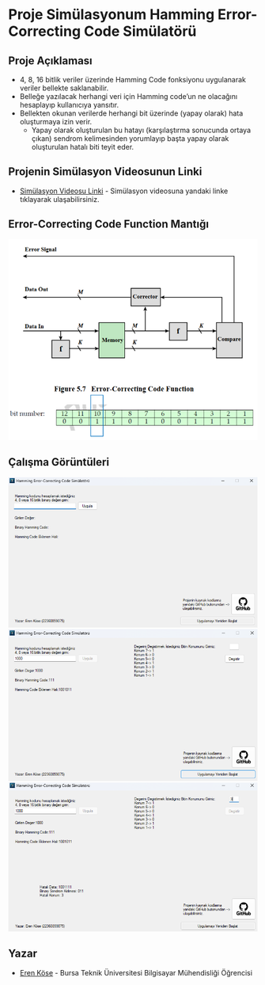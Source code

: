 # Proje Simülasyonum Hamming Error-Correcting Code Simülatörü
## Proje Açıklaması
* 4, 8, 16 bitlik veriler üzerinde Hamming Code fonksiyonu uygulanarak
veriler bellekte saklanabilir.
* Belleğe yazılacak herhangi veri için Hamming code’un ne olacağını
hesaplayıp kullanıcıya yansıtır.
* Bellekten okunan verilerde herhangi bit üzerinde (yapay olarak) hata
oluşturmaya izin verir.
  * Yapay olarak oluşturulan bu hatayı (karşılaştırma sonucunda ortaya
çıkan) sendrom kelimesinden yorumlayıp başta yapay olarak
oluşturulan hatalı biti teyit eder.
## Projenin Simülasyon Videosunun Linki
* [Simülasyon Videosu Linki](https://youtu.be/) - Simülasyon videosuna yandaki linke tıklayarak ulaşabilirsiniz.
## Error-Correcting Code Function Mantığı
  ![](/readmeGoruntuleri/hamming.png)
## Çalışma Görüntüleri
![](/readmeGoruntuleri/calismaGoruntusu0.png)
![](/readmeGoruntuleri/calismaGoruntusu1.png)
![](/readmeGoruntuleri/calismaGoruntusu2.png)
## Yazar
* [Eren Köse](https://tr.linkedin.com/in/eren-k%C3%B6se-338936252?trk=people-guest_people_search-card) - Bursa Teknik Üniversitesi Bilgisayar Mühendisliği Öğrencisi
